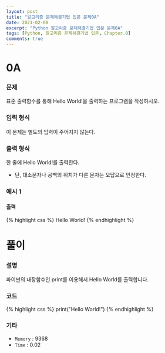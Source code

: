 ```yaml
---
layout: post
title: "알고리즘 문제해결기법 입문 문제0A"
date: 2021-02-08
excerpt: "Python 알고리즘 문제해결기법 입문 문제0A"
tags: [Python, 알고리즘 문제해결기법 입문, Chapter.0]
comments: true
---
```

# 0A

### 문제
표준 출력함수를 통해 Hello World!을 출력하는 프로그램을 작성하시오.

### 입력 형식
이 문제는 별도의 입력이 주어지지 않는다.

### 출력 형식
한 줄에 Hello World!를 출력한다.
- 단, 대소문자나 공백의 위치가 다른 문자는 오답으로 인정한다.

### 예시 1
#### 출력
{% highlight css %}
Hello World!
{% endhighlight %}

# 풀이

### 설명
파이썬의 내장함수인 print를 이용해서 Hello World를 출력합니다.

### 코드
{% highlight css %}
print("Hello World!")
{% endhighlight %}

### 기타
- `Memory` : 9368
- `Time` : 0.02